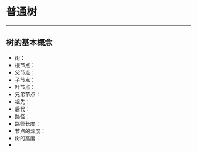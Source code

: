 # 普通树

---

## 树的基本概念

* 树：
* 根节点：
* 父节点：
* 子节点：
* 叶节点：
* 兄弟节点：
* 祖先：
* 后代：
* 路径：
* 路径长度：
* 节点的深度：
* 树的高度：
* 